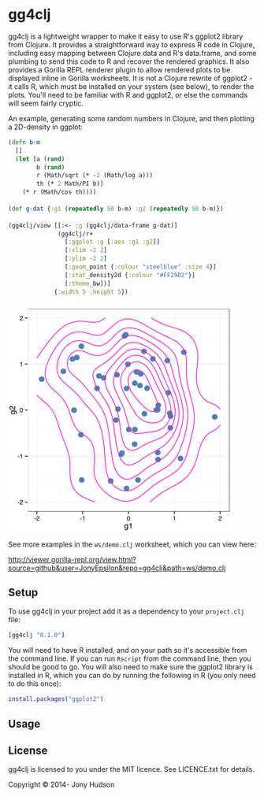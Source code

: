 # gg4clj

gg4clj is a lightweight wrapper to make it easy to use R's ggplot2 library from Clojure. It provides a straightforward
way to express R code in Clojure, including easy mapping between Clojure data and R's data.frame, and some plumbing to
send this code to R and recover the rendered graphics. It also provides a Gorilla REPL renderer plugin to allow rendered
plots to be displayed inline in Gorilla worksheets. It is not a Clojure rewrite of ggplot2 - it calls R, which must be
installed on your system (see below), to render the plots. You'll need to be familiar with R and ggplot2, or else the
commands will seem fairly cryptic.

An example, generating some random numbers in Clojure, and then plotting a 2D-density in ggplot:

```clojure
(defn b-m
  []
  (let [a (rand)
        b (rand)
        r (Math/sqrt (* -2 (Math/log a)))
        th (* 2 Math/PI b)]
    (* r (Math/cos th))))

(def g-dat {:g1 (repeatedly 50 b-m) :g2 (repeatedly 50 b-m)})

(gg4clj/view [[:<- :g (gg4clj/data-frame g-dat)]
              (gg4clj/r+
                [:ggplot :g [:aes :g1 :g2]]
                [:xlim -2 2]
                [:ylim -2 2]
                [:geom_point {:colour "steelblue" :size 4}]
                [:stat_density2d {:colour "#FF29D2"}]
                [:theme_bw])]
             {:width 5 :height 5})
```

![Example plot](example.png)

See more examples in the `ws/demo.clj` worksheet, which you can view here:

http://viewer.gorilla-repl.org/view.html?source=github&user=JonyEpsilon&repo=gg4clj&path=ws/demo.clj

## Setup

To use gg4clj in your project add it as a dependency to your `project.clj` file:

```clojure
[gg4clj "0.1.0"]
```

You will need to have R installed, and on your path so it's accessible from the command line. If you can run `Rscript`
from the command line, then you should be good to go. You will also need to make sure the ggplot2 library is installed
in R, which you can do by running the following in R (you only need to do this once):

```R
install.packages("ggplot2")
```

## Usage


## License

gg4clj is licensed to you under the MIT licence. See LICENCE.txt for details.

Copyright © 2014- Jony Hudson